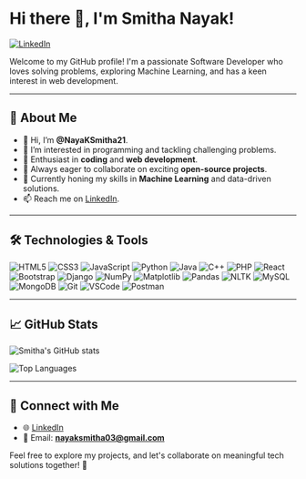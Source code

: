 # Hi there 👋, I'm Smitha Nayak!

[![LinkedIn](https://img.shields.io/badge/LinkedIn-Connect-blue)](https://www.linkedin.com/in/smitha-n-11a232221)

Welcome to my GitHub profile! I'm a passionate Software Developer who loves solving problems, exploring Machine Learning, and has a keen interest in web development.

---

## 🌟 About Me
- 👋 Hi, I’m **@NayaKSmitha21**.
- 👀 I’m interested in programming and tackling challenging problems.
- 🌱 Enthusiast in **coding** and **web development**.
- 💞️ Always eager to collaborate on exciting **open-source projects**.
- 🤖 Currently honing my skills in **Machine Learning** and data-driven solutions.
- 📫 Reach me on [LinkedIn](https://www.linkedin.com/in/smitha-n-11a232221).

---

## 🛠️ Technologies & Tools
<p align="left">
  <!-- Languages -->
  <img src="https://img.shields.io/badge/HTML5-E34F26?style=for-the-badge&logo=html5&logoColor=white" alt="HTML5" />
  <img src="https://img.shields.io/badge/CSS3-1572B6?style=for-the-badge&logo=css3&logoColor=white" alt="CSS3" />
  <img src="https://img.shields.io/badge/JavaScript-323330?style=for-the-badge&logo=javascript&logoColor=F7DF1E" alt="JavaScript" />
  <img src="https://img.shields.io/badge/Python-3670A0?style=for-the-badge&logo=python&logoColor=ffdd54" alt="Python" />
  <img src="https://img.shields.io/badge/Java-ED8B00?style=for-the-badge&logo=java&logoColor=white" alt="Java" />
  <img src="https://img.shields.io/badge/C++-00599C?style=for-the-badge&logo=cplusplus&logoColor=white" alt="C++" />
  <img src="https://img.shields.io/badge/PHP-777BB4?style=for-the-badge&logo=php&logoColor=white" alt="PHP" />

  <!-- Frameworks & Libraries -->
  <img src="https://img.shields.io/badge/React-20232A?style=for-the-badge&logo=react&logoColor=61DAFB" alt="React" />
  <img src="https://img.shields.io/badge/Bootstrap-7952B3?style=for-the-badge&logo=bootstrap&logoColor=white" alt="Bootstrap" />
  <img src="https://img.shields.io/badge/Django-092E20?style=for-the-badge&logo=django&logoColor=white" alt="Django" />
  <img src="https://img.shields.io/badge/NumPy-013243?style=for-the-badge&logo=numpy&logoColor=white" alt="NumPy" />
  <img src="https://img.shields.io/badge/Matplotlib-3776AB?style=for-the-badge&logo=python&logoColor=white" alt="Matplotlib" />
  <img src="https://img.shields.io/badge/Pandas-150458?style=for-the-badge&logo=pandas&logoColor=white" alt="Pandas" />
  <img src="https://img.shields.io/badge/NLTK-3A9BCD?style=for-the-badge&logo=python&logoColor=white" alt="NLTK" />

  <!-- Databases -->
  <img src="https://img.shields.io/badge/MySQL-4479A1?style=for-the-badge&logo=mysql&logoColor=white" alt="MySQL" />
  <img src="https://img.shields.io/badge/MongoDB-4EA94B?style=for-the-badge&logo=mongodb&logoColor=white" alt="MongoDB" />

  <!-- Tools -->
  <img src="https://img.shields.io/badge/Git-F05032?style=for-the-badge&logo=git&logoColor=white" alt="Git" />
  <img src="https://img.shields.io/badge/VSCode-0078D4?style=for-the-badge&logo=visualstudiocode&logoColor=white" alt="VSCode" />
  <img src="https://img.shields.io/badge/Postman-FF6C37?style=for-the-badge&logo=postman&logoColor=white" alt="Postman" />
</p>


---

## 📈 GitHub Stats
![Smitha's GitHub stats](https://github-readme-stats.vercel.app/api?username=NayaKSmitha21&show_icons=true&theme=radical)

![Top Languages](https://github-readme-stats.vercel.app/api/top-langs/?username=NayaKSmitha21&layout=compact&theme=radical)

---

## 🤝 Connect with Me
- 🌐 [LinkedIn](https://www.linkedin.com/in/smitha-n-11a232221)
- 📧 Email: **nayaksmitha03@gmail.com**

Feel free to explore my projects, and let's collaborate on meaningful tech solutions together! 🚀
